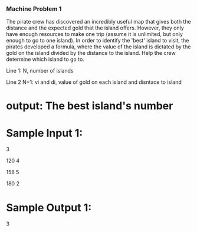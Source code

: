 
### Machine Problem 1
The pirate crew has discovered an incredibly useful map that gives both the distance and the expected gold that the island offers. However, 
they only have enough resources to make one trip (assume it is unlimited, but only enough to go to one island). In order to identify the 'best' island to visit, 
the pirates developed a formula, where the value of the island is dictated by the gold on the island divided by the distance to the island. 
Help the crew determine which island to go to.

Line 1: N, number of islands

Line 2 N+1: vi and di, value of gold on each island and disntace to island

# output: The best island's number

# Sample Input 1:

3 

120 4

158 5

180 2

# Sample Output 1:

3
